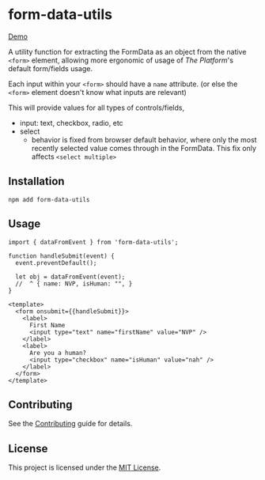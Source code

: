 # form-data-utils

[Demo](https://ember-primitives.pages.dev/6-utils/data-from-event.md)


A utility function for extracting the FormData as an object from the native `<form>` 
element, allowing more ergonomic of usage of _The Platform_'s default form/fields usage.

Each input within your `<form>` should have a `name` attribute.
(or else the `<form>` element doesn't know what inputs are relevant)

This will provide values for all types of controls/fields,
- input: text, checkbox, radio, etc
- select
  - behavior is fixed from browser default behavior, where
    only the most recently selected value comes through in
    the FormData. This fix only affects `<select multiple>`

## Installation

```
npm add form-data-utils
```

## Usage

```gjs
import { dataFromEvent } from 'form-data-utils';

function handleSubmit(event) {
  event.preventDefault();

  let obj = dataFromEvent(event);
  //  ^ { name: NVP, isHuman: "", }
}

<template>
  <form onsubmit={{handleSubmit}}>
    <label>
      First Name
      <input type="text" name="firstName" value="NVP" />
    </label>
    <label> 
      Are you a human?
      <input type="checkbox" name="isHuman" value="nah" />
    </label>
  </form>
</template>
```

## Contributing

See the [Contributing](CONTRIBUTING.md) guide for details.

## License

This project is licensed under the [MIT License](LICENSE.md).
